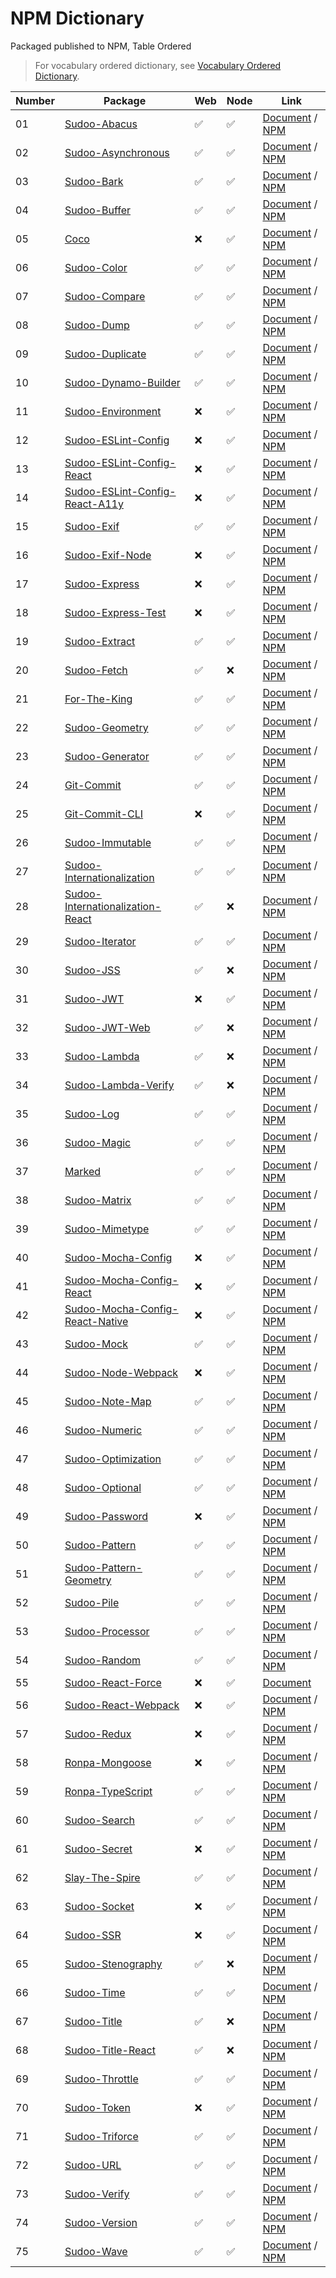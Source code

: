 # NPM Dictionary

Packaged published to NPM, Table Ordered

> For vocabulary ordered dictionary, see [Vocabulary Ordered Dictionary](./vocabulary).

| Number | Package                                                                                      | Web | Node | Link                                                                                                             |
| ------ | -------------------------------------------------------------------------------------------- | --- | ---- | ---------------------------------------------------------------------------------------------------------------- |
| 01     | [Sudoo-Abacus](//github.com/SudoDotDog/Sudoo-Abacus)                                         | ✅   | ✅    | [Document](//abacus.sudo.dog) / [NPM](//npmjs.com/package/@sudoo/abacus)                                         |
| 02     | [Sudoo-Asynchronous](//github.com/SudoDotDog/Sudoo-Asynchronous)                             | ✅   | ✅    | [Document](//asynchronous.sudo.dog) / [NPM](//npmjs.com/package/@sudoo/asynchronous)                             |
| 03     | [Sudoo-Bark](//github.com/SudoDotDog/Sudoo-Bark)                                             | ✅   | ✅    | [Document](//bark.sudo.dog) / [NPM](//npmjs.com/package/@sudoo/bark)                                             |
| 04     | [Sudoo-Buffer](//github.com/SudoDotDog/Sudoo-Buffer)                                         | ✅   | ✅    | [Document](//buffer.sudo.dog) / [NPM](//npmjs.com/package/@sudoo/buffer)                                         |
| 05     | [Coco](//github.com/SudoDotDog/Coco)                                                         | ❌   | ✅    | [Document](//coco.sudo.dog) / [NPM](//npmjs.com/package/@sudoo/coco)                                             |
| 06     | [Sudoo-Color](//github.com/SudoDotDog/Sudoo-Color)                                           | ✅   | ✅    | [Document](//color.sudo.dog) / [NPM](//npmjs.com/package/@sudoo/color)                                           |
| 07     | [Sudoo-Compare](//github.com/SudoDotDog/Sudoo-Compare)                                       | ✅   | ✅    | [Document](//compare.sudo.dog) / [NPM](//npmjs.com/package/@sudoo/compare)                                       |
| 08     | [Sudoo-Dump](//github.com/SudoDotDog/Sudoo-Dump)                                             | ✅   | ✅    | [Document](//dump.sudo.dog) / [NPM](//npmjs.com/package/@sudoo/dump)                                             |
| 09     | [Sudoo-Duplicate](//github.com/SudoDotDog/Sudoo-Duplicate)                                   | ✅   | ✅    | [Document](//duplicate.sudo.dog) / [NPM](//npmjs.com/package/@sudoo/duplicate)                                   |
| 10     | [Sudoo-Dynamo-Builder](//github.com/SudoDotDog/Sudoo-Dynamo-Builder)                         | ✅   | ✅    | [Document](//dynamo-builder.sudo.dog) / [NPM](//npmjs.com/package/@sudoo/dynamo-builder)                         |
| 11     | [Sudoo-Environment](//github.com/SudoDotDog/Sudoo-Environment)                               | ❌   | ✅    | [Document](//environment.sudo.dog) / [NPM](//npmjs.com/package/@sudoo/environment)                               |
| 12     | [Sudoo-ESLint-Config](//github.com/SudoDotDog/Sudoo-ESLint-Config)                           | ❌   | ✅    | [Document](//eslint-config.sudo.dog) / [NPM](//npmjs.com/package/@sudoo/eslint-config)                           |
| 13     | [Sudoo-ESLint-Config-React](//github.com/SudoDotDog/Sudoo-ESLint-Config-React)               | ❌   | ✅    | [Document](//eslint-config-react.sudo.dog) / [NPM](//npmjs.com/package/@sudoo/eslint-config-react)               |
| 14     | [Sudoo-ESLint-Config-React-A11y](//github.com/SudoDotDog/Sudoo-ESLint-Config-React-A11y)     | ❌   | ✅    | [Document](//eslint-config-react-a11y.sudo.dog) / [NPM](//npmjs.com/package/@sudoo/eslint-config-react-a11y)     |
| 15     | [Sudoo-Exif](//github.com/SudoDotDog/Sudoo-Exif)                                             | ✅   | ✅    | [Document](//exif.sudo.dog) / [NPM](//npmjs.com/package/@sudoo/exif)                                             |
| 16     | [Sudoo-Exif-Node](//github.com/SudoDotDog/Sudoo-Exif-Node)                                   | ❌   | ✅    | [Document](//exif-node.sudo.dog) / [NPM](//npmjs.com/package/@sudoo/exif-node)                                   |
| 17     | [Sudoo-Express](//github.com/SudoDotDog/Sudoo-Express)                                       | ❌   | ✅    | [Document](//express.sudo.dog) / [NPM](//npmjs.com/package/@sudoo/express)                                       |
| 18     | [Sudoo-Express-Test](//github.com/SudoDotDog/Sudoo-Express-Test)                             | ❌   | ✅    | [Document](//express-test.sudo.dog) / [NPM](//npmjs.com/package/@sudoo/express-test)                             |
| 19     | [Sudoo-Extract](//github.com/SudoDotDog/Sudoo-Extract)                                       | ✅   | ✅    | [Document](//extract.sudo.dog) / [NPM](//npmjs.com/package/@sudoo/extract)                                       |
| 20     | [Sudoo-Fetch](//github.com/SudoDotDog/Sudoo-Fetch)                                           | ✅   | ❌    | [Document](//fetch.sudo.dog) / [NPM](//npmjs.com/package/@sudoo/fetch)                                           |
| 21     | [For-The-King](//github.com/SudoDotDog/For-The-King)                                         | ✅   | ✅    | [Document](//for-the-king.sudo.dog) / [NPM](//npmjs.com/package/for-the-king)                                    |
| 22     | [Sudoo-Geometry](//github.com/SudoDotDog/Sudoo-Geometry)                                     | ✅   | ✅    | [Document](//geometry.sudo.dog) / [NPM](//npmjs.com/package/@sudoo/geometry)                                     |
| 23     | [Sudoo-Generator](//github.com/SudoDotDog/Sudoo-Generator)                                   | ✅   | ✅    | [Document](//generator.sudo.dog) / [NPM](//npmjs.com/package/@sudoo/generator)                                   |
| 24     | [Git-Commit](//github.com/SudoDotDog/Git-Commit)                                             | ✅   | ✅    | [Document](//git-commit.sudo.dog) / [NPM](//npmjs.com/package/@sudoo/git-commit)                                 |
| 25     | [Git-Commit-CLI](//github.com/SudoDotDog/Git-Commit-CLI)                                     | ❌   | ✅    | [Document](//git-commit-cli.sudo.dog) / [NPM](//npmjs.com/package/@sudoo/git-commit-cli)                         |
| 26     | [Sudoo-Immutable](//github.com/SudoDotDog/Sudoo-Immutable)                                   | ✅   | ✅    | [Document](//immutable.sudo.dog) / [NPM](//npmjs.com/package/@sudoo/immutable)                                   |
| 27     | [Sudoo-Internationalization](//github.com/SudoDotDog/Sudoo-Internationalization)             | ✅   | ✅    | [Document](//internationalization.sudo.dog) / [NPM](//npmjs.com/package/@sudoo/internationalization)             |
| 28     | [Sudoo-Internationalization-React](//github.com/SudoDotDog/Sudoo-Internationalization-React) | ✅   | ❌    | [Document](//internationalization-react.sudo.dog) / [NPM](//npmjs.com/package/@sudoo/internationalization-react) |
| 29     | [Sudoo-Iterator](//github.com/SudoDotDog/Sudoo-Iterator)                                     | ✅   | ✅    | [Document](//iterator.sudo.dog) / [NPM](//npmjs.com/package/@sudoo/iterator)                                     |
| 30     | [Sudoo-JSS](//github.com/SudoDotDog/Sudoo-JSS)                                               | ✅   | ❌    | [Document](//jss.sudo.dog) / [NPM](//npmjs.com/package/@sudoo/jss)                                               |
| 31     | [Sudoo-JWT](//github.com/SudoDotDog/Sudoo-JWT)                                               | ❌   | ✅    | [Document](//jwt.sudo.dog) / [NPM](//npmjs.com/package/@sudoo/jwt)                                               |
| 32     | [Sudoo-JWT-Web](//github.com/SudoDotDog/Sudoo-JWT-Web)                                       | ✅   | ❌    | [Document](//jwt-web.sudo.dog) / [NPM](//npmjs.com/package/@sudoo/jwt-web)                                       |
| 33     | [Sudoo-Lambda](//github.com/SudoDotDog/Sudoo-Lambda)                                         | ✅   | ❌    | [Document](//lambda.sudo.dog) / [NPM](//npmjs.com/package/@sudoo/lambda)                                         |
| 34     | [Sudoo-Lambda-Verify](//github.com/SudoDotDog/Sudoo-Lambda-Verify)                           | ✅   | ❌    | [Document](//lambda-verify.sudo.dog) / [NPM](//npmjs.com/package/@sudoo/lambda-verify)                           |
| 35     | [Sudoo-Log](//github.com/SudoDotDog/Sudoo-Log)                                               | ✅   | ✅    | [Document](//log.sudo.dog) / [NPM](//npmjs.com/package/@sudoo/log)                                               |
| 36     | [Sudoo-Magic](//github.com/SudoDotDog/Sudoo-Magic)                                           | ✅   | ✅    | [Document](//magic.sudo.dog) / [NPM](//npmjs.com/package/@sudoo/magic)                                           |
| 37     | [Marked](//github.com/SudoDotDog/Marked)                                                     | ✅   | ✅    | [Document](//marked.sudo.dog) / [NPM](//npmjs.com/package/@sudoo/marked)                                         |
| 38     | [Sudoo-Matrix](//github.com/SudoDotDog/Sudoo-Matrix)                                         | ✅   | ✅    | [Document](//matrix.sudo.dog) / [NPM](//npmjs.com/package/@sudoo/matrix)                                         |
| 39     | [Sudoo-Mimetype](//github.com/SudoDotDog/Sudoo-Mimetype)                                     | ✅   | ✅    | [Document](//mimetype.sudo.dog) / [NPM](//npmjs.com/package/@sudoo/mimetype)                                     |
| 40     | [Sudoo-Mocha-Config](//github.com/SudoDotDog/Sudoo-Mocha-Config)                             | ❌   | ✅    | [Document](//mocha-config.sudo.dog) / [NPM](//npmjs.com/package/@sudoo/mocha-config)                             |
| 41     | [Sudoo-Mocha-Config-React](//github.com/SudoDotDog/Sudoo-Mocha-Config-React)                 | ❌   | ✅    | [Document](//mocha-config-react.sudo.dog) / [NPM](//npmjs.com/package/@sudoo/mocha-config-react)                 |
| 42     | [Sudoo-Mocha-Config-React-Native](//github.com/SudoDotDog/Sudoo-Mocha-Config-React-Native)   | ❌   | ✅    | [Document](//mocha-config-rn.sudo.dog) / [NPM](//npmjs.com/package/@sudoo/mocha-config-react-native)             |
| 43     | [Sudoo-Mock](//github.com/SudoDotDog/Sudoo-Mock)                                             | ✅   | ✅    | [Document](//mock.sudo.dog) / [NPM](//npmjs.com/package/@sudoo/mock)                                             |
| 44     | [Sudoo-Node-Webpack](//github.com/SudoDotDog/Sudoo-Node-Webpack)                             | ❌   | ✅    | [Document](//node-webpack.sudo.dog) / [NPM](//npmjs.com/package/@sudoo/webpack-node)                             |
| 45     | [Sudoo-Note-Map](//github.com/SudoDotDog/Sudoo-Note-Map)                                     | ✅   | ✅    | [Document](//note-map.sudo.dog) / [NPM](//npmjs.com/package/@sudoo/note-map)                                     |
| 46     | [Sudoo-Numeric](//github.com/SudoDotDog/Sudoo-Numeric)                                       | ✅   | ✅    | [Document](//numeric.sudo.dog) / [NPM](//npmjs.com/package/@sudoo/numeric)                                       |
| 47     | [Sudoo-Optimization](//github.com/SudoDotDog/Sudoo-Optimization)                             | ✅   | ✅    | [Document](//optimization.sudo.dog) / [NPM](//npmjs.com/package/@sudoo/optimization)                             |
| 48     | [Sudoo-Optional](//github.com/SudoDotDog/Sudoo-Optional)                                     | ✅   | ✅    | [Document](//optional.sudo.dog) / [NPM](//npmjs.com/package/@sudoo/optional)                                     |
| 49     | [Sudoo-Password](//github.com/SudoDotDog/Sudoo-Password)                                     | ❌   | ✅    | [Document](//password.sudo.dog) / [NPM](//npmjs.com/package/@sudoo/password)                                     |
| 50     | [Sudoo-Pattern](//github.com/SudoDotDog/Sudoo-Pattern)                                       | ✅   | ✅    | [Document](//pattern.sudo.dog) / [NPM](//npmjs.com/package/@sudoo/pattern)                                       |
| 51     | [Sudoo-Pattern-Geometry](//github.com/SudoDotDog/Sudoo-Pattern-Geometry)                     | ✅   | ✅    | [Document](//pattern-geometry.sudo.dog) / [NPM](//npmjs.com/package/@sudoo/pattern-geometry)                     |
| 52     | [Sudoo-Pile](//github.com/SudoDotDog/Sudoo-Pile)                                             | ✅   | ✅    | [Document](//pile.sudo.dog) / [NPM](//npmjs.com/package/@sudoo/pile)                                             |
| 53     | [Sudoo-Processor](//github.com/SudoDotDog/Sudoo-Processor)                                   | ✅   | ✅    | [Document](//processor.sudo.dog) / [NPM](//npmjs.com/package/@sudoo/processor)                                   |
| 54     | [Sudoo-Random](//github.com/SudoDotDog/Sudoo-Random)                                         | ✅   | ✅    | [Document](//random.sudo.dog) / [NPM](//npmjs.com/package/@sudoo/random)                                         |
| 55     | [Sudoo-React-Force](//github.com/SudoDotDog/Sudoo-React-Force)                               | ❌   | ✅    | [Document](//react-force.sudo.dog)                                                                               |
| 56     | [Sudoo-React-Webpack](//github.com/SudoDotDog/Sudoo-React-Webpack)                           | ❌   | ✅    | [Document](//react-webpack.sudo.dog) / [NPM](//npmjs.com/package/@sudoo/webpack-react)                           |
| 57     | [Sudoo-Redux](//github.com/SudoDotDog/Sudoo-Redux)                                           | ❌   | ✅    | [Document](//redux.sudo.dog) / [NPM](//npmjs.com/package/@sudoo/redux)                                           |
| 58     | [Ronpa-Mongoose](//github.com/SudoDotDog/Ronpa-Mongoose)                                     | ❌   | ✅    | [Document](//ronpa-mongoose.sudo.dog) / [NPM](//npmjs.com/package/@ronpa/mongoose)                               |
| 59     | [Ronpa-TypeScript](//github.com/SudoDotDog/Ronpa-TypeScript)                                 | ✅   | ✅    | [Document](//ronpa-typescript.sudo.dog) / [NPM](//npmjs.com/package/ronpa)                                       |
| 60     | [Sudoo-Search](//github.com/SudoDotDog/Sudoo-Search)                                         | ✅   | ✅    | [Document](//search.sudo.dog) / [NPM](//npmjs.com/package/@sudoo/search)                                         |
| 61     | [Sudoo-Secret](//github.com/SudoDotDog/Sudoo-Secret)                                         | ❌   | ✅    | [Document](//secret.sudo.dog) / [NPM](//npmjs.com/package/@sudoo/secret)                                         |
| 62     | [Slay-The-Spire](//github.com/SudoDotDog/Slay-The-Spire)                                     | ✅   | ✅    | [Document](//secret.sudo.dog) / [NPM](//npmjs.com/package/slay-the-spire)                                        |
| 63     | [Sudoo-Socket](//github.com/SudoDotDog/Sudoo-Socket)                                         | ❌   | ✅    | [Document](//slay-the-spire.sudo.dog) / [NPM](//npmjs.com/package/@sudoo/socket)                                 |
| 64     | [Sudoo-SSR](//github.com/SudoDotDog/Sudoo-SSR)                                               | ❌   | ✅    | [Document](//ssr.sudo.dog) / [NPM](//npmjs.com/package/@sudoo/ssr)                                               |
| 65     | [Sudoo-Stenography](//github.com/SudoDotDog/Sudoo-Stenography)                               | ✅   | ❌    | [Document](//stenography.sudo.dog) / [NPM](//npmjs.com/package/@sudoo/stenography)                               |
| 66     | [Sudoo-Time](//github.com/SudoDotDog/Sudoo-Time)                                             | ✅   | ✅    | [Document](//time.sudo.dog) / [NPM](//npmjs.com/package/@sudoo/time)                                             |
| 67     | [Sudoo-Title](//github.com/SudoDotDog/Sudoo-Title)                                           | ✅   | ❌    | [Document](//title.sudo.dog) / [NPM](//npmjs.com/package/@sudoo/title)                                           |
| 68     | [Sudoo-Title-React](//github.com/SudoDotDog/Sudoo-Title-React)                               | ✅   | ❌    | [Document](//title-react.sudo.dog) / [NPM](//npmjs.com/package/@sudoo/title-react)                               |
| 69     | [Sudoo-Throttle](//github.com/SudoDotDog/Sudoo-Throttle)                                     | ✅   | ✅    | [Document](//throttle.sudo.dog) / [NPM](//npmjs.com/package/@sudoo/throttle)                                     |
| 70     | [Sudoo-Token](//github.com/SudoDotDog/Sudoo-Token)                                           | ❌   | ✅    | [Document](//token.sudo.dog) / [NPM](//npmjs.com/package/@sudoo/token)                                           |
| 71     | [Sudoo-Triforce](//github.com/SudoDotDog/Sudoo-Triforce)                                     | ✅   | ✅    | [Document](//triforce.sudo.dog) / [NPM](//npmjs.com/package/@sudoo/triforce)                                     |
| 72     | [Sudoo-URL](//github.com/SudoDotDog/Sudoo-URL)                                               | ✅   | ✅    | [Document](//url.sudo.dog) / [NPM](//npmjs.com/package/@sudoo/url)                                               |
| 73     | [Sudoo-Verify](//github.com/SudoDotDog/Sudoo-Verify)                                         | ✅   | ✅    | [Document](//verify.sudo.dog) / [NPM](//npmjs.com/package/@sudoo/verify)                                         |
| 74     | [Sudoo-Version](//github.com/SudoDotDog/Sudoo-Version)                                       | ✅   | ✅    | [Document](//version.sudo.dog) / [NPM](//npmjs.com/package/@sudoo/version)                                       |
| 75     | [Sudoo-Wave](//github.com/SudoDotDog/Sudoo-Wave)                                             | ✅   | ✅    | [Document](//wave.sudo.dog) / [NPM](//npmjs.com/package/@sudoo/wave)                                             |
